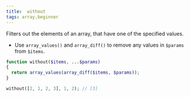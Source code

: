 ```yaml
---
title:  without
tags: array,beginner
---
```


Filters out the elements of an array, that have one of the specified values.

- Use `array_values()` and `array_diff()` to remove any values in `$params` from `$items`.

```php
function without($items, ...$params)
{
  return array_values(array_diff($items, $params));
}
```

```php
without([2, 1, 2, 3], 1, 2); // [3]
```
